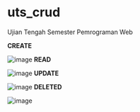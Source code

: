 # uts_crud
Ujian Tengah Semester Pemrograman Web

**CREATE**

![image](https://user-images.githubusercontent.com/100121529/158155574-8ead71c8-273a-4366-aa8d-db7fde1b158b.png)
**READ**

![image](https://user-images.githubusercontent.com/100121529/158155637-b4dabc7a-3491-4e9e-843e-5fe0295c25dc.png)
**UPDATE**

![image](https://user-images.githubusercontent.com/100121529/158155696-b6982793-5bab-42f6-81ed-a9e48fccffc4.png)
**DELETED**

![image](https://user-images.githubusercontent.com/100121529/158155747-86dc5657-cbc8-452d-9242-644f71dad177.png)
